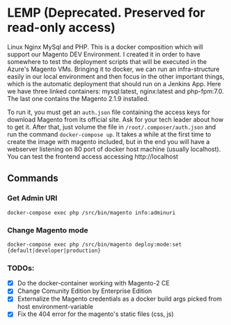 # LEMP (Deprecated. Preserved for read-only access)

Linux Nginx MySql and PHP. This is a docker composition which will support our Magento DEV Environment. I created it in order to have somewhere to test the deployment scripts that will be executed in the Azure's Magento VMs. Bringing it to docker, we can run an infra-structure easily in our local environment and then focus in the other important things, which is the automatic deployment that should run on a Jenkins App. Here we have three linked containers: mysql:latest, nginx:latest and php-fpm:7.0. The last one contains the Magento 2.1.9 installed. 

To run it, you must get an `auth.json` file containing the access keys for download Magento from its official site. Ask for your tech leader about how to get it. After that, just volume the file in `/root/.composer/auth.json` and run the command `docker-compose up`. It takes a while at the first time to create the image with magento included, but in the end you will have a webserver listening on 80 port of docker host machine (usually localhost). You can test the frontend access accessing http://localhost

## Commands
### Get Admin URI
```
docker-compose exec php /src/bin/magento info:adminuri
```
### Change Magento mode
```
docker-compose exec php /src/bin/magento deploy:mode:set {default|developer|production}
```

### TODOs:
- [x] Do the docker-container working with Magento-2 CE
- [x] Change Comunity Edition by Enterprise Edition 
- [x] Externalize the Magento credentials as a docker build args picked from host environment-variable
- [x] Fix the 404 error for the magento's static files (css, js)
